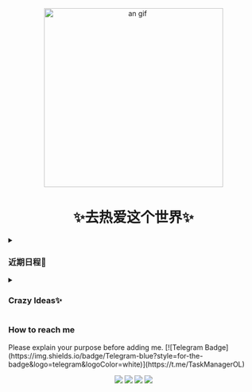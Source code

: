 <div align="center" >
<img height="360" src="https://img2.imgtp.com/2024/03/16/BJ8vR1vK.gif" alt="an gif" />
</div>



<h1 align="center">✨去热爱这个世界✨</h1>
<details>
    <summary>
        <h3>近期日程📜</h3>
    </summary>
    <ul>
        <li>
            <h4>Tasklist 正在开发......</h4>
        </li>
        <li>
            <h4>共享休息舱系统 正在开发......</h4>
        </li>
        <li>
            <h4>捞钱中......</h4>
        </li>
    </ul>
</details>
<details>
    <summary>
        <h3>Crazy Ideas✨</h3>
    </summary>
    <ul>
         <li>
            <h4>某个H5游戏 提上日程......</h4>
        </li>
        <li>
            <h4>某个实用性网站 提上日程......</h4>
        </li>
        <li>
            <h4>某个Bot 泡汤中......</h4>
        </li>
    </ul>
</details>
<h3>How to reach me</h3>
Please explain your purpose before adding me.
[![Telegram Badge](https://img.shields.io/badge/Telegram-blue?style=for-the-badge&logo=telegram&logoColor=white)](https://t.me/TaskManagerOL)

<p align="center">

<img src="https://img.shields.io/badge/javascript-2f2e2d.svg?&style=for-the-badge&logo=javascript&logoColor=f7df1e"/>
<img src="https://img.shields.io/badge/typescript%20-%23007ACC.svg?&style=for-the-badge&logo=typescript&logoColor=white"/>
<img src="https://img.shields.io/badge/python-457faf.svg?&style=for-the-badge&logo=python&logoColor=fde054"/>
<img src="https://img.shields.io/badge/C-fffcfc.svg?&style=for-the-badge&logo=C&logoColor=a7b8ca"/>

</p>


